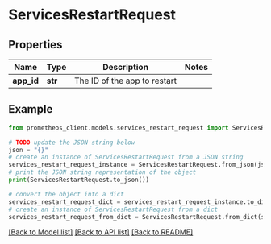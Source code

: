 # ServicesRestartRequest


## Properties

Name | Type | Description | Notes
------------ | ------------- | ------------- | -------------
**app_id** | **str** | The ID of the app to restart | 

## Example

```python
from prometheos_client.models.services_restart_request import ServicesRestartRequest

# TODO update the JSON string below
json = "{}"
# create an instance of ServicesRestartRequest from a JSON string
services_restart_request_instance = ServicesRestartRequest.from_json(json)
# print the JSON string representation of the object
print(ServicesRestartRequest.to_json())

# convert the object into a dict
services_restart_request_dict = services_restart_request_instance.to_dict()
# create an instance of ServicesRestartRequest from a dict
services_restart_request_from_dict = ServicesRestartRequest.from_dict(services_restart_request_dict)
```
[[Back to Model list]](../README.md#documentation-for-models) [[Back to API list]](../README.md#documentation-for-api-endpoints) [[Back to README]](../README.md)


